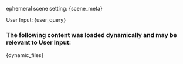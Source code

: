 ephemeral scene setting:
{scene_meta}

User Input: {user_query}

### The following content was loaded dynamically and may be relevant to User Input:
{dynamic_files}

